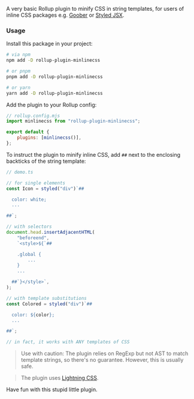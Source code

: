 <!-- MO TODO rewrite -->
A very basic Rollup plugin to minify CSS in string templates, for users of
inline CSS packages e.g. [Goober](https://github.com/cristianbote/goober) or
[Styled JSX](https://github.com/vercel/styled-jsx).

### Usage

Install this package in your project:

```bash
# via npm
npm add -D rollup-plugin-minlinecss

# or pnpm
pnpm add -D rollup-plugin-minlinecss

# or yarn
yarn add -D rollup-plugin-minlinecss
```

Add the plugin to your Rollup config:

```mjs
// rollup.config.mjs
import minlinecss from "rollup-plugin-minlinecss";

export default {
	plugins: [minlinecss()],
};
```

To instruct the plugin to minify inline CSS, add `##` next to the enclosing
backticks of the string template:

```ts
// demo.ts

// for single elements
const Icon = styled("div")`##

  color: white;
  ...

##`;

// with selectors
document.head.insertAdjacentHTML(
	"beforeend",
	`<style>${`##

    .global {
        ...
    }
    ...

  ##`}</style>`,
);

// with template substitutions
const Colored = styled("div")`##

  color: ${color};
  ...

##`;

// in fact, it works with ANY templates of CSS
```

> Use with caution: The plugin relies on RegExp but not AST to match template
> strings, so there's no guarantee. However, this is usually safe.

> The plugin uses
> [Lightning CSS](https://github.com/parcel-bundler/lightningcss).

Have fun with this stupid little plugin.
